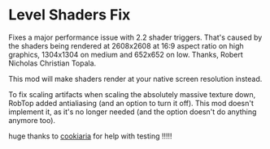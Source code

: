 # Level Shaders Fix
Fixes a major performance issue with 2.2 shader triggers.
That's caused by the shaders being rendered at 2608x2608 at 16:9 aspect ratio on high graphics,
1304x1304 on medium and 652x652 on low. Thanks, Robert Nicholas Christian Topala.

This mod will make shaders render at your native screen resolution instead.

To fix scaling artifacts when scaling the absolutely massive texture down, RobTop added
antialiasing (and an option to turn it off). This mod doesn't implement it,
as it's no longer needed (and the option doesn't do anything anymore too).

huge thanks to [cookiaria](user:11176693) for help with testing !!!!!
